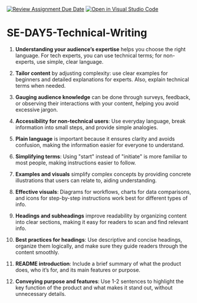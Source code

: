 [![Review Assignment Due Date](https://classroom.github.com/assets/deadline-readme-button-22041afd0340ce965d47ae6ef1cefeee28c7c493a6346c4f15d667ab976d596c.svg)](https://classroom.github.com/a/zsAR-pyY)
[![Open in Visual Studio Code](https://classroom.github.com/assets/open-in-vscode-2e0aaae1b6195c2367325f4f02e2d04e9abb55f0b24a779b69b11b9e10269abc.svg)](https://classroom.github.com/online_ide?assignment_repo_id=15813794&assignment_repo_type=AssignmentRepo)
# SE-DAY5-Technical-Writing

1. **Understanding your audience’s expertise** helps you choose the right language. For tech experts, you can use technical terms; for non-experts, use simple, clear language.
   
2. **Tailor content** by adjusting complexity: use clear examples for beginners and detailed explanations for experts. Also, explain technical terms when needed.

3. **Gauging audience knowledge** can be done through surveys, feedback, or observing their interactions with your content, helping you avoid excessive jargon.

4. **Accessibility for non-technical users**: Use everyday language, break information into small steps, and provide simple analogies.

5. **Plain language** is important because it ensures clarity and avoids confusion, making the information easier for everyone to understand.

6. **Simplifying terms**: Using "start" instead of "initiate" is more familiar to most people, making instructions easier to follow.

7. **Examples and visuals** simplify complex concepts by providing concrete illustrations that users can relate to, aiding understanding.

8. **Effective visuals**: Diagrams for workflows, charts for data comparisons, and icons for step-by-step instructions work best for different types of info.

9. **Headings and subheadings** improve readability by organizing content into clear sections, making it easy for readers to scan and find relevant info.

10. **Best practices for headings**: Use descriptive and concise headings, organize them logically, and make sure they guide readers through the content smoothly.

11. **README introduction**: Include a brief summary of what the product does, who it’s for, and its main features or purpose.

12. **Conveying purpose and features**: Use 1-2 sentences to highlight the key function of the product and what makes it stand out, without unnecessary details.
